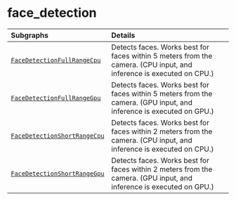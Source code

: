 # face_detection

Subgraphs|Details
:--- | :---
[`FaceDetectionFullRangeCpu`](https://github.com/google-ai-edge/mediapipe/tree/master/mediapipe/modules/face_detection/face_detection_full_range_cpu.pbtxt)| Detects faces. Works best for faces within 5 meters from the camera. (CPU input, and inference is executed on CPU.)
[`FaceDetectionFullRangeGpu`](https://github.com/google-ai-edge/mediapipe/tree/master/mediapipe/modules/face_detection/face_detection_full_range_gpu.pbtxt)| Detects faces. Works best for faces within 5 meters from the camera. (GPU input, and inference is executed on GPU.)
[`FaceDetectionShortRangeCpu`](https://github.com/google-ai-edge/mediapipe/tree/master/mediapipe/modules/face_detection/face_detection_short_range_cpu.pbtxt)| Detects faces. Works best for faces within 2 meters from the camera. (CPU input, and inference is executed on CPU.)
[`FaceDetectionShortRangeGpu`](https://github.com/google-ai-edge/mediapipe/tree/master/mediapipe/modules/face_detection/face_detection_short_range_gpu.pbtxt)| Detects faces. Works best for faces within 2 meters from the camera. (GPU input, and inference is executed on GPU.)
